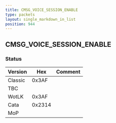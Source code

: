 ```yaml
---
title: CMSG_VOICE_SESSION_ENABLE
type: packets
layout: single_markdown_in_list
position: 944
---
```


## CMSG_VOICE_SESSION_ENABLE

### Status

Version    | Hex        | Comment
---------- | ---------- | ---------- 
Classic    | 0x3AF      |
TBC        |            |
WotLK      | 0x3AF      |
Cata       | 0x2314     |
MoP        |            |